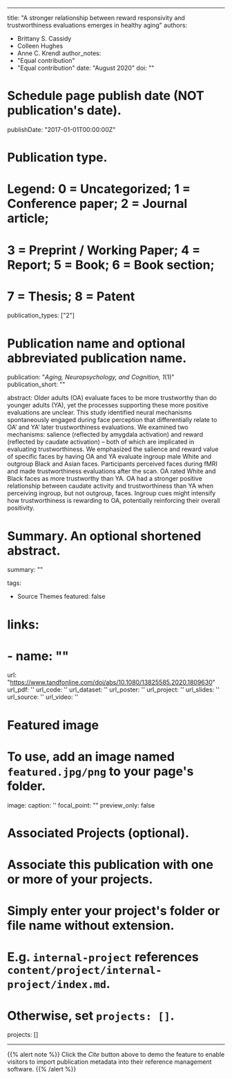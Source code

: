 
---
title: "A stronger relationship between reward responsivity and trustworthiness evaluations emerges in healthy aging"
authors:
- Brittany S. Cassidy
- Colleen Hughes
- Anne C. Krendl
author_notes:
- "Equal contribution"
- "Equal contribution"
date: "August 2020"
doi: ""

# Schedule page publish date (NOT publication's date).
publishDate: "2017-01-01T00:00:00Z"

# Publication type.
# Legend: 0 = Uncategorized; 1 = Conference paper; 2 = Journal article;
# 3 = Preprint / Working Paper; 4 = Report; 5 = Book; 6 = Book section;
# 7 = Thesis; 8 = Patent
publication_types: ["2"]

# Publication name and optional abbreviated publication name.
publication: "*Aging, Neuropsychology, and Cognition, 1*(1)"
publication_short: ""

abstract: Older adults (OA) evaluate faces to be more trustworthy than do younger adults (YA), yet the processes supporting these more positive evaluations are unclear. This study identified neural mechanisms spontaneously engaged during face perception that differentially relate to OA’ and YA’ later trustworthiness evaluations. We examined two mechanisms: salience (reflected by amygdala activation) and reward (reflected by caudate activation) – both of which are implicated in evaluating trustworthiness. We emphasized the salience and reward value of specific faces by having OA and YA evaluate ingroup male White and outgroup Black and Asian faces. Participants perceived faces during fMRI and made trustworthiness evaluations after the scan. OA rated White and Black faces as more trustworthy than YA. OA had a stronger positive relationship between caudate activity and trustworthiness than YA when perceiving ingroup, but not outgroup, faces. Ingroup cues might intensify how trustworthiness is rewarding to OA, potentially reinforcing their overall positivity.

# Summary. An optional shortened abstract.
summary: ""

tags:
- Source Themes
featured: false

# links:
# - name: ""
   url: "https://www.tandfonline.com/doi/abs/10.1080/13825585.2020.1809630"
url_pdf: ''
url_code: ''
url_dataset: ''
url_poster: ''
url_project: ''
url_slides: ''
url_source: ''
url_video: ''

# Featured image
# To use, add an image named `featured.jpg/png` to your page's folder. 
image:
  caption: ''
  focal_point: ""
  preview_only: false

# Associated Projects (optional).
#   Associate this publication with one or more of your projects.
#   Simply enter your project's folder or file name without extension.
#   E.g. `internal-project` references `content/project/internal-project/index.md`.
#   Otherwise, set `projects: []`.
projects: []

---

{{% alert note %}}
Click the *Cite* button above to demo the feature to enable visitors to import publication metadata into their reference management software.
{{% /alert %}}

